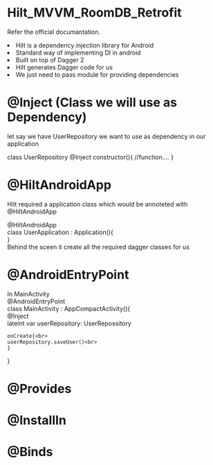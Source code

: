 # Hilt_MVVM_RoomDB_Retrofit
Refer the official documantation.

<li>Hilt is a dependency injection library for Android</li>
<li>Standard way of implementing DI in android</li>
<li>Built on top of Dagger 2</li>
<li> Hilt generates Dagger code for us</li>
<li>We just need to pass module for providing dependencies</li>

# @Inject (Class we will use as Dependency)
let say we have UserRepository we want to use as dependency in our application
<br>

class UserRepository @Inject constructor(){
//function....
}

# @HiltAndroidApp

Hilt required a application class which would be annoteted with @HiltAndroidApp


@HiltAndroidApp<br>
class UserApplication : Application(){
<br>
}
<br>
Behind the sceen it create all the required dagger classes for us

# @AndroidEntryPoint

In MainActivity
<br>
@AndroidEntryPoint<br>
class MainActivity : AppCompactActivity(){
<br>
    @Inject<br>
    lateint var userRepository: UserRepossitory<br>
    
    onCreate{<br>
    userRepository.saveUser()<br>
    }
}



# @Provides

# @InstallIn

# @Binds



